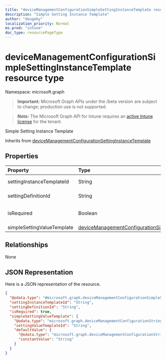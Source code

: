 ```yaml
---
title: "deviceManagementConfigurationSimpleSettingInstanceTemplate resource type"
description: "Simple Setting Instance Template"
author: "dougeby"
localization_priority: Normal
ms.prod: "intune"
doc_type: resourcePageType
---
```


# deviceManagementConfigurationSimpleSettingInstanceTemplate resource type

Namespace: microsoft.graph

> **Important:** Microsoft Graph APIs under the /beta version are subject to change; production use is not supported.

> **Note:** The Microsoft Graph API for Intune requires an [active Intune license](https://go.microsoft.com/fwlink/?linkid=839381) for the tenant.

Simple Setting Instance Template


Inherits from [deviceManagementConfigurationSettingInstanceTemplate](../resources/intune-deviceconfigv2-devicemanagementconfigurationsettinginstancetemplate.md)

## Properties
|Property|Type|Description|
|:---|:---|:---|
|settingInstanceTemplateId|String|Setting Instance Template Id Inherited from [deviceManagementConfigurationSettingInstanceTemplate](../resources/intune-deviceconfigv2-devicemanagementconfigurationsettinginstancetemplate.md)|
|settingDefinitionId|String|Setting Definition Id Inherited from [deviceManagementConfigurationSettingInstanceTemplate](../resources/intune-deviceconfigv2-devicemanagementconfigurationsettinginstancetemplate.md)|
|isRequired|Boolean|Indicates if a policy must specify this setting. Inherited from [deviceManagementConfigurationSettingInstanceTemplate](../resources/intune-deviceconfigv2-devicemanagementconfigurationsettinginstancetemplate.md)|
|simpleSettingValueTemplate|[deviceManagementConfigurationSimpleSettingValueTemplate](../resources/intune-deviceconfigv2-devicemanagementconfigurationsimplesettingvaluetemplate.md)|Simple Setting Value Template|

## Relationships
None

## JSON Representation
Here is a JSON representation of the resource.
<!-- {
  "blockType": "resource",
  "@odata.type": "microsoft.graph.deviceManagementConfigurationSimpleSettingInstanceTemplate"
}
-->
``` json
{
  "@odata.type": "#microsoft.graph.deviceManagementConfigurationSimpleSettingInstanceTemplate",
  "settingInstanceTemplateId": "String",
  "settingDefinitionId": "String",
  "isRequired": true,
  "simpleSettingValueTemplate": {
    "@odata.type": "microsoft.graph.deviceManagementConfigurationStringSettingValueTemplate",
    "settingValueTemplateId": "String",
    "defaultValue": {
      "@odata.type": "microsoft.graph.deviceManagementConfigurationStringSettingValueConstantDefaultTemplate",
      "constantValue": "String"
    }
  }
}
```






